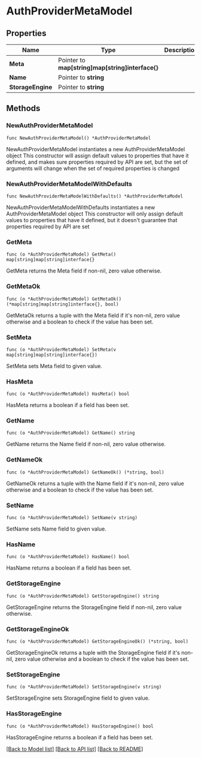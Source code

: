 # AuthProviderMetaModel

## Properties

Name | Type | Description | Notes
------------ | ------------- | ------------- | -------------
**Meta** | Pointer to **map[string]map[string]interface{}** |  | [optional] 
**Name** | Pointer to **string** |  | [optional] 
**StorageEngine** | Pointer to **string** |  | [optional] 

## Methods

### NewAuthProviderMetaModel

`func NewAuthProviderMetaModel() *AuthProviderMetaModel`

NewAuthProviderMetaModel instantiates a new AuthProviderMetaModel object
This constructor will assign default values to properties that have it defined,
and makes sure properties required by API are set, but the set of arguments
will change when the set of required properties is changed

### NewAuthProviderMetaModelWithDefaults

`func NewAuthProviderMetaModelWithDefaults() *AuthProviderMetaModel`

NewAuthProviderMetaModelWithDefaults instantiates a new AuthProviderMetaModel object
This constructor will only assign default values to properties that have it defined,
but it doesn't guarantee that properties required by API are set

### GetMeta

`func (o *AuthProviderMetaModel) GetMeta() map[string]map[string]interface{}`

GetMeta returns the Meta field if non-nil, zero value otherwise.

### GetMetaOk

`func (o *AuthProviderMetaModel) GetMetaOk() (*map[string]map[string]interface{}, bool)`

GetMetaOk returns a tuple with the Meta field if it's non-nil, zero value otherwise
and a boolean to check if the value has been set.

### SetMeta

`func (o *AuthProviderMetaModel) SetMeta(v map[string]map[string]interface{})`

SetMeta sets Meta field to given value.

### HasMeta

`func (o *AuthProviderMetaModel) HasMeta() bool`

HasMeta returns a boolean if a field has been set.

### GetName

`func (o *AuthProviderMetaModel) GetName() string`

GetName returns the Name field if non-nil, zero value otherwise.

### GetNameOk

`func (o *AuthProviderMetaModel) GetNameOk() (*string, bool)`

GetNameOk returns a tuple with the Name field if it's non-nil, zero value otherwise
and a boolean to check if the value has been set.

### SetName

`func (o *AuthProviderMetaModel) SetName(v string)`

SetName sets Name field to given value.

### HasName

`func (o *AuthProviderMetaModel) HasName() bool`

HasName returns a boolean if a field has been set.

### GetStorageEngine

`func (o *AuthProviderMetaModel) GetStorageEngine() string`

GetStorageEngine returns the StorageEngine field if non-nil, zero value otherwise.

### GetStorageEngineOk

`func (o *AuthProviderMetaModel) GetStorageEngineOk() (*string, bool)`

GetStorageEngineOk returns a tuple with the StorageEngine field if it's non-nil, zero value otherwise
and a boolean to check if the value has been set.

### SetStorageEngine

`func (o *AuthProviderMetaModel) SetStorageEngine(v string)`

SetStorageEngine sets StorageEngine field to given value.

### HasStorageEngine

`func (o *AuthProviderMetaModel) HasStorageEngine() bool`

HasStorageEngine returns a boolean if a field has been set.


[[Back to Model list]](../README.md#documentation-for-models) [[Back to API list]](../README.md#documentation-for-api-endpoints) [[Back to README]](../README.md)


